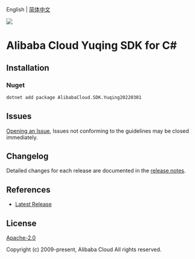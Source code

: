 English | [简体中文](README-CN.md)

![](https://aliyunsdk-pages.alicdn.com/icons/AlibabaCloud.svg)

# Alibaba Cloud Yuqing SDK for C#

## Installation

### Nuget

```bash
dotnet add package AlibabaCloud.SDK.Yuqing20220301
```

## Issues

[Opening an Issue](https://github.com/aliyun/alibabacloud-csharp-sdk/issues/new), Issues not conforming to the guidelines may be closed immediately.

## Changelog

Detailed changes for each release are documented in the [release notes](./ChangeLog.md).

## References

* [Latest Release](https://github.com/aliyun/alibabacloud-csharp-sdk/)

## License

[Apache-2.0](http://www.apache.org/licenses/LICENSE-2.0)

Copyright (c) 2009-present, Alibaba Cloud All rights reserved.
